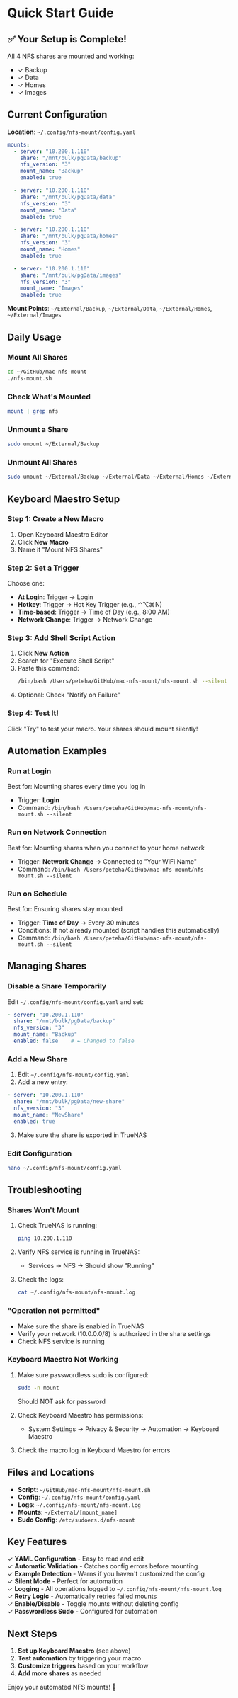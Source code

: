 # Quick Start Guide

## ✅ Your Setup is Complete!

All 4 NFS shares are mounted and working:
- ✓ Backup
- ✓ Data  
- ✓ Homes
- ✓ Images

## Current Configuration

**Location**: `~/.config/nfs-mount/config.yaml`

```yaml
mounts:
  - server: "10.200.1.110"
    share: "/mnt/bulk/pgData/backup"
    nfs_version: "3"
    mount_name: "Backup"
    enabled: true

  - server: "10.200.1.110"
    share: "/mnt/bulk/pgData/data"
    nfs_version: "3"
    mount_name: "Data"
    enabled: true

  - server: "10.200.1.110"
    share: "/mnt/bulk/pgData/homes"
    nfs_version: "3"
    mount_name: "Homes"
    enabled: true

  - server: "10.200.1.110"
    share: "/mnt/bulk/pgData/images"
    nfs_version: "3"
    mount_name: "Images"
    enabled: true
```

**Mount Points**: `~/External/Backup`, `~/External/Data`, `~/External/Homes`, `~/External/Images`

## Daily Usage

### Mount All Shares
```bash
cd ~/GitHub/mac-nfs-mount
./nfs-mount.sh
```

### Check What's Mounted
```bash
mount | grep nfs
```

### Unmount a Share
```bash
sudo umount ~/External/Backup
```

### Unmount All Shares
```bash
sudo umount ~/External/Backup ~/External/Data ~/External/Homes ~/External/Images
```

## Keyboard Maestro Setup

### Step 1: Create a New Macro
1. Open Keyboard Maestro Editor
2. Click **New Macro**
3. Name it "Mount NFS Shares"

### Step 2: Set a Trigger
Choose one:
- **At Login**: Trigger → Login
- **Hotkey**: Trigger → Hot Key Trigger (e.g., ⌃⌥⌘N)
- **Time-based**: Trigger → Time of Day (e.g., 8:00 AM)
- **Network Change**: Trigger → Network Change

### Step 3: Add Shell Script Action
1. Click **New Action**
2. Search for "Execute Shell Script"
3. Paste this command:
   ```bash
   /bin/bash /Users/peteha/GitHub/mac-nfs-mount/nfs-mount.sh --silent
   ```
4. Optional: Check "Notify on Failure"

### Step 4: Test It!
Click "Try" to test your macro. Your shares should mount silently!

## Automation Examples

### Run at Login
Best for: Mounting shares every time you log in
- Trigger: **Login**
- Command: `/bin/bash /Users/peteha/GitHub/mac-nfs-mount/nfs-mount.sh --silent`

### Run on Network Connection
Best for: Mounting shares when you connect to your home network
- Trigger: **Network Change** → Connected to "Your WiFi Name"
- Command: `/bin/bash /Users/peteha/GitHub/mac-nfs-mount/nfs-mount.sh --silent`

### Run on Schedule
Best for: Ensuring shares stay mounted
- Trigger: **Time of Day** → Every 30 minutes
- Conditions: If not already mounted (script handles this automatically)
- Command: `/bin/bash /Users/peteha/GitHub/mac-nfs-mount/nfs-mount.sh --silent`

## Managing Shares

### Disable a Share Temporarily
Edit `~/.config/nfs-mount/config.yaml` and set:
```yaml
- server: "10.200.1.110"
  share: "/mnt/bulk/pgData/backup"
  nfs_version: "3"
  mount_name: "Backup"
  enabled: false    # ← Changed to false
```

### Add a New Share
1. Edit `~/.config/nfs-mount/config.yaml`
2. Add a new entry:
```yaml
- server: "10.200.1.110"
  share: "/mnt/bulk/pgData/new-share"
  nfs_version: "3"
  mount_name: "NewShare"
  enabled: true
```
3. Make sure the share is exported in TrueNAS

### Edit Configuration
```bash
nano ~/.config/nfs-mount/config.yaml
```

## Troubleshooting

### Shares Won't Mount
1. Check TrueNAS is running:
   ```bash
   ping 10.200.1.110
   ```

2. Verify NFS service is running in TrueNAS:
   - Services → NFS → Should show "Running"

3. Check the logs:
   ```bash
   cat ~/.config/nfs-mount/nfs-mount.log
   ```

### "Operation not permitted"
- Make sure the share is enabled in TrueNAS
- Verify your network (10.0.0.0/8) is authorized in the share settings
- Check NFS service is running

### Keyboard Maestro Not Working
1. Make sure passwordless sudo is configured:
   ```bash
   sudo -n mount
   ```
   Should NOT ask for password

2. Check Keyboard Maestro has permissions:
   - System Settings → Privacy & Security → Automation → Keyboard Maestro

3. Check the macro log in Keyboard Maestro for errors

## Files and Locations

- **Script**: `~/GitHub/mac-nfs-mount/nfs-mount.sh`
- **Config**: `~/.config/nfs-mount/config.yaml`
- **Logs**: `~/.config/nfs-mount/nfs-mount.log`
- **Mounts**: `~/External/[mount_name]`
- **Sudo Config**: `/etc/sudoers.d/nfs-mount`

## Key Features

✓ **YAML Configuration** - Easy to read and edit  
✓ **Automatic Validation** - Catches config errors before mounting  
✓ **Example Detection** - Warns if you haven't customized the config  
✓ **Silent Mode** - Perfect for automation  
✓ **Logging** - All operations logged to `~/.config/nfs-mount/nfs-mount.log`  
✓ **Retry Logic** - Automatically retries failed mounts  
✓ **Enable/Disable** - Toggle mounts without deleting config  
✓ **Passwordless Sudo** - Configured for automation  

## Next Steps

1. **Set up Keyboard Maestro** (see above)
2. **Test automation** by triggering your macro
3. **Customize triggers** based on your workflow
4. **Add more shares** as needed

Enjoy your automated NFS mounts! 🎉

